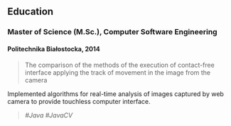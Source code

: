 ## Education

### Master of Science (M.Sc.), Computer Software Engineering

#### Politechnika Białostocka, 2014

> The comparison of the methods of the execution of contact-free interface applying the track of movement in the image from the camera

Implemented algorithms for real-time analysis of images captured by web camera to provide touchless computer interface.

> _#Java_ _#JavaCV_
